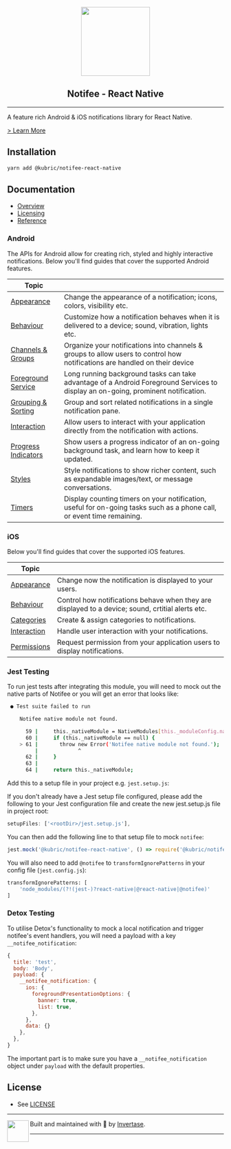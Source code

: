 <p align="center">
  <a href="https://notifee.app">
    <img width="160px" src="https://notifee.app/logo-icon.png"><br/>
  </a>
  <h2 align="center">Notifee - React Native</h2>
</p>

---

A feature rich Android & iOS notifications library for React Native.

[> Learn More](https://notifee.app/)

## Installation

```bash
yarn add @kubric/notifee-react-native
```

## Documentation

- [Overview](https://notifee.app/react-native/docs/overview)
- [Licensing](https://notifee.app/react-native/docs/license-keys)
- [Reference](https://notifee.app/react-native/reference)

### Android

The APIs for Android allow for creating rich, styled and highly interactive notifications. Below you'll find guides that cover the supported Android features.

| Topic                                                                                    |                                                                                                                                   |
| ---------------------------------------------------------------------------------------- | --------------------------------------------------------------------------------------------------------------------------------- |
| [Appearance](https://notifee.app/react-native/docs/android/appearance)                   | Change the appearance of a notification; icons, colors, visibility etc.                                                           |
| [Behaviour](https://notifee.app/react-native/docs/android/behaviour)                     | Customize how a notification behaves when it is delivered to a device; sound, vibration, lights etc.                              |
| [Channels & Groups](https://notifee.app/react-native/docs/android/channels)              | Organize your notifications into channels & groups to allow users to control how notifications are handled on their device        |
| [Foreground Service](https://notifee.app/react-native/docs/android/foreground-service)   | Long running background tasks can take advantage of a Android Foreground Services to display an on-going, prominent notification. |
| [Grouping & Sorting](https://notifee.app/react-native/docs/android/grouping-and-sorting) | Group and sort related notifications in a single notification pane.                                                               |
| [Interaction](https://notifee.app/react-native/docs/android/interaction)                 | Allow users to interact with your application directly from the notification with actions.                                        |
| [Progress Indicators](https://notifee.app/react-native/docs/android/progress-indicators) | Show users a progress indicator of an on-going background task, and learn how to keep it updated.                                 |
| [Styles](https://notifee.app/react-native/docs/android/styles)                           | Style notifications to show richer content, such as expandable images/text, or message conversations.                             |
| [Timers](https://notifee.app/react-native/docs/android/timers)                           | Display counting timers on your notification, useful for on-going tasks such as a phone call, or event time remaining.            |

### iOS

Below you'll find guides that cover the supported iOS features.

| Topic                                                             |                                                                          |
| ----------------------------------------------------------------- | ------------------------------------------------------------------------ |
| [Appearance](https://notifee.app/react-native/docs/ios/appearance)           | Change now the notification is displayed to your users.       |
| [Behaviour](https://notifee.app/react-native/docs/ios/behaviour)            | Control how notifications behave when they are displayed to a device; sound, crtitial alerts etc.  |
| [Categories](https://notifee.app/react-native/docs/ios/categories) | Create & assign categories to notifications.          |
| [Interaction](https://notifee.app/react-native/docs/ios/interaction)                 | Handle user interaction with your notifications. |                                                    |
| [Permissions](https://notifee.app/react-native/docs/ios/permissions)                 | Request permission from your application users to display notifications. |                                                    |

### Jest Testing

To run jest tests after integrating this module, you will need to mock out the native parts of Notifee or you will get an error that looks like:

```bash
 ● Test suite failed to run

    Notifee native module not found.

      59 |     this._nativeModule = NativeModules[this._moduleConfig.nativeModuleName];
      60 |     if (this._nativeModule == null) {
    > 61 |       throw new Error('Notifee native module not found.');
         |             ^
      62 |     }
      63 |
      64 |     return this._nativeModule;
```

Add this to a setup file in your project e.g. `jest.setup.js`:

If you don't already have a Jest setup file configured, please add the following to your Jest configuration file and create the new jest.setup.js file in project root:

```js
setupFiles: ['<rootDir>/jest.setup.js'],
```

You can then add the following line to that setup file to mock `notifee`:

```js
jest.mock('@kubric/notifee-react-native', () => require('@kubric/notifee-react-native/jest-mock'))
```

You will also need to add `@notifee` to `transformIgnorePatterns` in your config file (`jest.config.js`):

```bash
transformIgnorePatterns: [
    'node_modules/(?!(jest-)?react-native|@react-native|@notifee)'
]
```

### Detox Testing

To utilise Detox's functionality to mock a local notification and trigger notifee's event handlers, you will need a payload with a key `__notifee_notification`:

```js
{
  title: 'test',
  body: 'Body',
  payload: {
    __notifee_notification: {
      ios: {
        foregroundPresentationOptions: {
          banner: true,
          list: true,
        },
      },
      data: {}
    },
  },
}
```

The important part is to make sure you have a `__notifee_notification` object under `payload` with the default properties.

## License

- See [LICENSE](/LICENSE)

---

<p>
  <img align="left" width="50px" src="https://static.invertase.io/assets/invertase-logo-small.png">
  <p align="left">
    Built and maintained with 💛 by <a href="https://invertase.io">Invertase</a>.
  </p>
</p>

---
